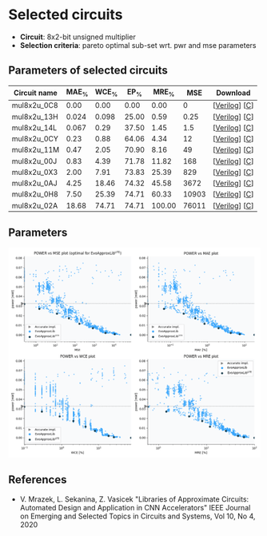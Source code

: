 
Selected circuits
===================
 - **Circuit**: 8x2-bit unsigned multiplier
 - **Selection criteria**: pareto optimal sub-set wrt. pwr and mse parameters

Parameters of selected circuits
----------------------------

| Circuit name | MAE<sub>%</sub> | WCE<sub>%</sub> | EP<sub>%</sub> | MRE<sub>%</sub> | MSE | Download |
| --- |  --- | --- | --- | --- | --- | --- | 
| mul8x2u_0C8 | 0.00 | 0.00 | 0.00 | 0.00 | 0 |  [[Verilog](mul8x2u_0C8.v)]  [[C](mul8x2u_0C8.c)] |
| mul8x2u_13H | 0.024 | 0.098 | 25.00 | 0.59 | 0.25 |  [[Verilog](mul8x2u_13H.v)]  [[C](mul8x2u_13H.c)] |
| mul8x2u_14L | 0.067 | 0.29 | 37.50 | 1.45 | 1.5 |  [[Verilog](mul8x2u_14L.v)]  [[C](mul8x2u_14L.c)] |
| mul8x2u_0CY | 0.23 | 0.88 | 64.06 | 4.34 | 12 |  [[Verilog](mul8x2u_0CY.v)]  [[C](mul8x2u_0CY.c)] |
| mul8x2u_11M | 0.47 | 2.05 | 70.90 | 8.16 | 49 |  [[Verilog](mul8x2u_11M.v)]  [[C](mul8x2u_11M.c)] |
| mul8x2u_00J | 0.83 | 4.39 | 71.78 | 11.82 | 168 |  [[Verilog](mul8x2u_00J.v)]  [[C](mul8x2u_00J.c)] |
| mul8x2u_0X3 | 2.00 | 7.91 | 73.83 | 25.39 | 829 |  [[Verilog](mul8x2u_0X3.v)]  [[C](mul8x2u_0X3.c)] |
| mul8x2u_0AJ | 4.25 | 18.46 | 74.32 | 45.58 | 3672 |  [[Verilog](mul8x2u_0AJ.v)]  [[C](mul8x2u_0AJ.c)] |
| mul8x2u_0H8 | 7.50 | 25.39 | 74.71 | 60.33 | 10903 |  [[Verilog](mul8x2u_0H8.v)]  [[C](mul8x2u_0H8.c)] |
| mul8x2u_02A | 18.68 | 74.71 | 74.71 | 100.00 | 76011 |  [[Verilog](mul8x2u_02A.v)]  [[C](mul8x2u_02A.c)] |
    
Parameters
--------------
![Parameters figure](fig.png)

References
--------------
   - V. Mrazek, L. Sekanina, Z. Vasicek "Libraries of Approximate Circuits: Automated Design and Application in CNN Accelerators" IEEE Journal on Emerging and Selected Topics in Circuits and Systems, Vol 10, No 4, 2020

             